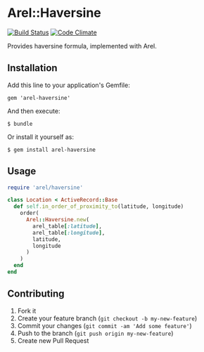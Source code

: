 # Arel::Haversine

[![Build Status](https://secure.travis-ci.org/jswanner/arel-haversine.png?branch=master)](https://travis-ci.org/jswanner/arel-haversine)
[![Code Climate](https://codeclimate.com/github/jswanner/arel-haversine.png)](https://codeclimate.com/github/jswanner/arel-haversine)

Provides haversine formula, implemented with Arel.

## Installation

Add this line to your application's Gemfile:

    gem 'arel-haversine'

And then execute:

    $ bundle

Or install it yourself as:

    $ gem install arel-haversine

## Usage

``` ruby
require 'arel/haversine'

class Location < ActiveRecord::Base
  def self.in_order_of_proximity_to(latitude, longitude)
    order(
      Arel::Haversine.new(
        arel_table[:latitude],
        arel_table[:longitude],
        latitude,
        longitude
      )
    )
  end
end
```

## Contributing

1. Fork it
2. Create your feature branch (`git checkout -b my-new-feature`)
3. Commit your changes (`git commit -am 'Add some feature'`)
4. Push to the branch (`git push origin my-new-feature`)
5. Create new Pull Request
